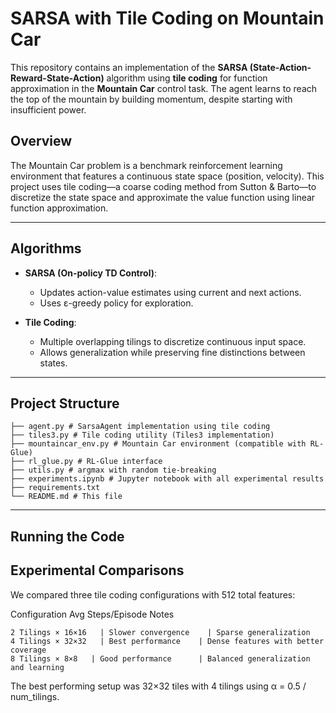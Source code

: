 # SARSA with Tile Coding on Mountain Car

This repository contains an implementation of the **SARSA (State-Action-Reward-State-Action)** algorithm using **tile coding** for function approximation in the **Mountain Car** control task. The agent learns to reach the top of the mountain by building momentum, despite starting with insufficient power.

## Overview

The Mountain Car problem is a benchmark reinforcement learning environment that features a continuous state space (position, velocity). This project uses tile coding—a coarse coding method from Sutton & Barto—to discretize the state space and approximate the value function using linear function approximation.

---

## Algorithms

- **SARSA (On-policy TD Control)**:
  - Updates action-value estimates using current and next actions.
  - Uses ε-greedy policy for exploration.

- **Tile Coding**:
  - Multiple overlapping tilings to discretize continuous input space.
  - Allows generalization while preserving fine distinctions between states.

---

## Project Structure

```
├── agent.py # SarsaAgent implementation using tile coding
├── tiles3.py # Tile coding utility (Tiles3 implementation)
├── mountaincar_env.py # Mountain Car environment (compatible with RL-Glue)
├── rl_glue.py # RL-Glue interface
├── utils.py # argmax with random tie-breaking
├── experiments.ipynb # Jupyter notebook with all experimental results
├── requirements.txt
└── README.md # This file
```
---

## Running the Code

## Experimental Comparisons
We compared three tile coding configurations with 512 total features:

Configuration	Avg Steps/Episode	Notes
```
2 Tilings × 16×16	| Slower convergence	| Sparse generalization
4 Tilings × 32×32	| Best performance	  | Dense features with better coverage
8 Tilings × 8×8	  | Good performance	  | Balanced generalization and learning
```

The best performing setup was 32×32 tiles with 4 tilings using α = 0.5 / num_tilings.
